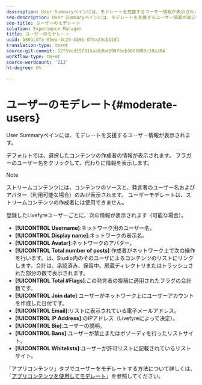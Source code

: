 ```yaml
---
description: User Summaryペインには、モデレートを支援するユーザー情報が表示されます。
seo-description: User Summaryペインには、モデレートを支援するユーザー情報が表示されます。
seo-title: ユーザーのモデレート
solution: Experience Manager
title: ユーザーのモデレート
uuid: b801cdfe-05ea-4c29-bb9b-0f6a33cb11d1
translation-type: tm+mt
source-git-commit: 52f59cd15f315aa93be198f6eb586f008c18a384
workflow-type: tm+mt
source-wordcount: '213'
ht-degree: 0%

---
```



# ユーザーのモデレート{#moderate-users}

User Summaryペインには、モデレートを支援するユーザー情報が表示されます。

デフォルトでは、選択したコンテンツの作成者の情報が表示されます。 フラガーのユーザー名をクリックして、代わりに情報を表示します。

>[!NOTE]
>
>ストリームコンテンツには、コンテンツのソースと、発言者のユーザー名およびアバター（利用可能な場合）のみが表示されます。 ユーザーモデレートは、ストリームコンテンツの作成者には使用できません。

登録したLivefyreユーザーごとに、次の情報が表示されます（可能な場合）。

* **[!UICONTROL Username]**:ネットワーク用のユーザー名。
* **[!UICONTROL Display name]**:ネットワークの表示名。
* **[!UICONTROL Avatar]**:ネットワークのアバター。
* **[!UICONTROL Total number of posts]** 作成者がネットワーク上で次の操作を行います。は、Studio内のそのユーザによるコンテンツのリストにリンクします。合計は、承認済み、保留中、房蔵ディレクトリまたはトラッシュされた部分の数で表示されます。
* **[!UICONTROL Total #Flags]**:この発言者の投稿に適用されたフラグの合計数です。
* **[!UICONTROL Join date]**:ユーザーがネットワーク上にユーザーアカウントを作成した日付です。
* **[!UICONTROL Email]**:リストに表示されている電子メールアドレス。
* **[!UICONTROL IP Address]**:のIPアドレス（Livefyreによって決定）。
* **[!UICONTROL Bio]**:ユーザーの説明。
* **[!UICONTROL Bans]**:ユーザーが禁止またはボゾーディを行ったリストサイト。
* **[!UICONTROL Whitelists]**:ユーザーが許可リストに記載されているリストサイト。

「アプリコンテンツ」タブでユーザーをモデレートする方法について詳しくは、「[アプリコンテンツを使用してモデレート](/help/using/c-features-livefyre/c-about-moderation/c-moderate-content-using-app-content.md#c_moderate_content_using_app_content)」を参照してください。
